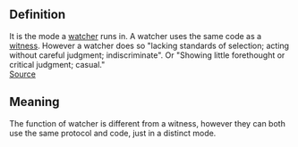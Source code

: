## Definition
It is the mode a [watcher](term_watcher) runs in. A watcher uses the same code as a [witness](term_witness). However a watcher does so "lacking standards of selection; acting without careful judgment; indiscriminate". Or "Showing little forethought or critical judgment; casual."\
[Source](https://www.wordnik.com/words/promiscuous)

## Meaning
The function of watcher is different from a witness, however they can both use the same protocol and code, just in a distinct mode.


